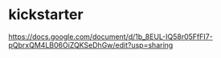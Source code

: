 # kickstarter

https://docs.google.com/document/d/1b_8EUL-IQ58r05FfFI7-pQbrxQM4LB06OiZQKSeDhGw/edit?usp=sharing
